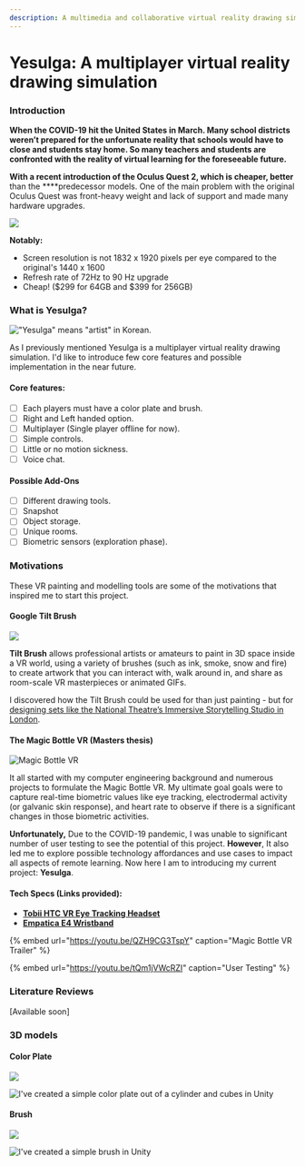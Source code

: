 ```yaml
---
description: A multimedia and collaborative virtual reality drawing simulation
---
```


# Yesulga: A multiplayer virtual reality drawing simulation

### Introduction

**When the COVID-19 hit the United States in March. Many school districts weren’t prepared for the unfortunate reality that schools would have to close and students stay home. So many teachers and students are confronted with the reality of virtual learning for the foreseeable future.**

**With a recent introduction of the Oculus Quest 2, which is cheaper, better** than the ****predecessor models. One of the main problem with the original Oculus Quest was front-heavy weight and lack of support and made many hardware upgrades. 

![](../.gitbook/assets/image%20%2827%29.png)

**Notably:**

* Screen resolution is not 1832 x 1920 pixels per eye compared to the original's 1440 x 1600
* Refresh rate of 72Hz to 90 Hz upgrade
* Cheap! \($299 for 64GB and $399 for 256GB\)

### What is Yesulga?

![&quot;Yesulga&quot; means &quot;artist&quot; in Korean.](../.gitbook/assets/yesulga_logo.png)

As I previously mentioned Yesulga is a multiplayer virtual reality drawing simulation. I'd like to introduce few core features and possible implementation in the near future.

#### Core features:

* [ ] Each players must have a color plate and brush.
* [ ] Right and Left handed option.
* [ ] Multiplayer \(Single player offline for now\).
* [ ] Simple controls.
* [ ] Little or no motion sickness.
* [ ] Voice chat.

#### **Possible Add-Ons**

* [ ] Different drawing tools.
* [ ] Snapshot 
* [ ] Object storage.
* [ ] Unique rooms.
* [ ] Biometric sensors \(exploration phase\).

### Motivations

These VR painting and modelling tools are some of the motivations that inspired me to start this project.

#### Google Tilt Brush

![](../.gitbook/assets/image%20%2829%29.png)

**Tilt Brush** allows professional artists or amateurs to paint in 3D space inside a VR world, using a variety of brushes \(such as ink, smoke, snow and fire\) to create artwork that you can interact with, walk around in, and share as room-scale VR masterpieces or animated GIFs.

I discovered how the Tilt Brush could be used for than just painting - but for [designing sets like the National Theatre’s Immersive Storytelling Studio in London](https://www.digitalartsonline.co.uk/features/creative-software/national-theatre-experiments-with-set-design-in-vr/).

#### The Magic Bottle VR \(Masters thesis\)

![Magic Bottle VR](../.gitbook/assets/image%20%2828%29.png)

It all started with my computer engineering background and numerous projects to formulate the Magic Bottle VR. My ultimate goal goals were to capture real-time biometric values like eye tracking, electrodermal activity \(or galvanic skin response\), and heart rate to observe if there is a significant changes in those biometric activities.

**Unfortunately,** Due to the COVID-19 pandemic, I was unable to significant number of user testing to see the potential of this project. **However**, It also led me to explore possible technology affordances and use cases to impact all aspects of remote learning. Now here I am to introducing my current project: **Yesulga**.

#### Tech Specs \(Links provided\): <a id="tech-specs"></a>

* **​**[**Tobii HTC VR Eye Tracking Headset**](https://imotions.com/hardware/tobii-htc-vive-vr-headset/)**​**
* **​**[**Empatica E4 Wristband**](https://imotions.com/hardware/empatica-e4-eda-gsr-wristband/)

{% embed url="https://youtu.be/QZH9CG3TspY" caption="Magic Bottle VR Trailer" %}

{% embed url="https://youtu.be/tQm1jVWcRZI" caption="User Testing" %}

### Literature Reviews

\[Available soon\]

### 3D models

#### Color Plate

![](../.gitbook/assets/paint-plate.png)

![I&apos;ve created a simple color plate out of a cylinder and cubes in Unity](../.gitbook/assets/screenshot-2020-11-06-011520.png)

#### Brush

![](../.gitbook/assets/paint-brush.png)

![I&apos;ve created a simple brush in Unity](../.gitbook/assets/screenshot-2020-11-06-011533.png)

